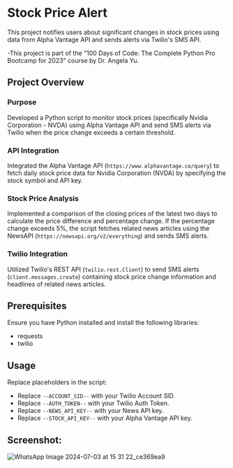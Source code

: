 # Stock Price Alert

This project notifies users about significant changes in stock prices using data from Alpha Vantage API and sends alerts via Twilio's SMS API.

-This project is part of the "100 Days of Code: The Complete Python Pro Bootcamp for 2023" course by Dr. Angela Yu.

## Project Overview

### Purpose

Developed a Python script to monitor stock prices (specifically Nvidia Corporation - NVDA) using Alpha Vantage API and send SMS alerts via Twilio when the price change exceeds a certain threshold.

### API Integration

Integrated the Alpha Vantage API (`https://www.alphavantage.co/query`) to fetch daily stock price data for Nvidia Corporation (NVDA) by specifying the stock symbol and API key.

### Stock Price Analysis

Implemented a comparison of the closing prices of the latest two days to calculate the price difference and percentage change. If the percentage change exceeds 5%, the script fetches related news articles using the NewsAPI (`https://newsapi.org/v2/everything`) and sends SMS alerts.

### Twilio Integration

Utilized Twilio's REST API (`twilio.rest.Client`) to send SMS alerts (`client.messages.create`) containing stock price change information and headlines of related news articles.

## Prerequisites

Ensure you have Python installed and install the following libraries:

- requests
- twilio

## Usage

Replace placeholders in the script:
   - Replace `--ACCOUNT_SID--` with your Twilio Account SID.
   - Replace `--AUTH_TOKEN--` with your Twilio Auth Token.
   -  Replace `--NEWS_API_KEY--` with your News API key.
   - Replace `--STOCK_API_KEY--` with your Alpha Vantage API key.

## Screenshot:

![WhatsApp Image 2024-07-03 at 15 31 22_ce369ea9](https://github.com/Harsha0130/Stock_Price_Alert/assets/127675058/46a3d694-0042-4be0-90ee-3560dafa22b6)
